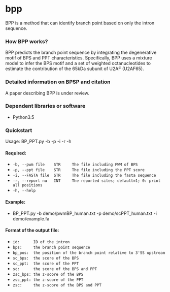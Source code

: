 # bpp 
BPP is a method that can identify branch point based on only the intron sequence.  

### How BPP works?

BPP predicts the branch point sequence by integrating the degenerative motif of BPS and PPT characteristics. Specifically, BPP uses a mixture model to infer the BPS motif and a set of weighted octanucleotides to estimate the contribution of the 65kDa subunit of U2AF (U2AF65). 

### Detailed information on BPSP and citation

A paper describing BPP is under review.  


### Dependent libraries or software

- Python3.5

### Quickstart

Usage: BP_PPT.py -b -p -i -r -h
#### Required:
- `-b, --pwm file    STR     The file including PWM of BPS`
- `-p, --ppt file    STR     The file including the PPT score`
- `-i, --FASTA file  STR     The file including the fasta sequence`
- `-r, --report nu   INT     The reported sites; default=1; 0: print all positions`
- `-h, --help`

#### Example:
- BP_PPT.py -b demo/pwmBP_human.txt -p demo/scPPT_human.txt -i demo/example.fa 

#### Format of the output file:
- `id:      ID of the intron`
- `bps:     the branch point sequence`
- `bp_pos:  the position of the branch point relative to 3'SS upstream`
- `sc_bps:  the score of the BPS`
- `sc_ppt:  the score of the PPT`
- `sc:      the score of the BPS and PPT`
- `zsc_bps: the z-score of the BPS`
- `zsc_ppt: the z-score of the PPT`
- `zsc:     the z-score of the BPS and PPT`
